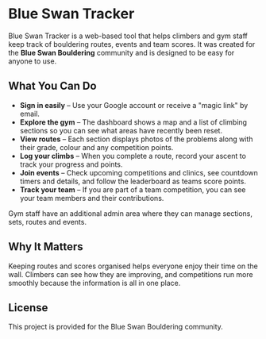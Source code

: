 # Blue Swan Tracker

Blue Swan Tracker is a web-based tool that helps climbers and gym staff keep track of bouldering routes, events and team scores. It was created for the **Blue Swan Bouldering** community and is designed to be easy for anyone to use.

## What You Can Do

- **Sign in easily** – Use your Google account or receive a "magic link" by email.
- **Explore the gym** – The dashboard shows a map and a list of climbing sections so you can see what areas have recently been reset.
- **View routes** – Each section displays photos of the problems along with their grade, colour and any competition points.
- **Log your climbs** – When you complete a route, record your ascent to track your progress and points.
- **Join events** – Check upcoming competitions and clinics, see countdown timers and details, and follow the leaderboard as teams score points.
- **Track your team** – If you are part of a team competition, you can see your team members and their contributions.

Gym staff have an additional admin area where they can manage sections, sets, routes and events.

## Why It Matters

Keeping routes and scores organised helps everyone enjoy their time on the wall. Climbers can see how they are improving, and competitions run more smoothly because the information is all in one place.

## License

This project is provided for the Blue Swan Bouldering community.
